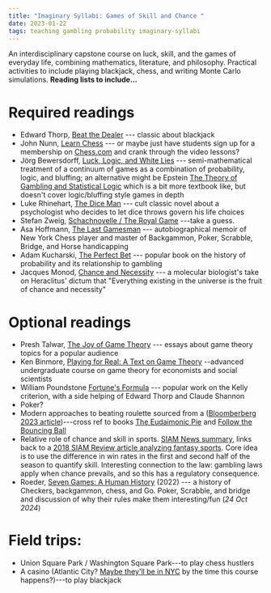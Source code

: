 ```yaml
---
title: "Imaginary Syllabi: Games of Skill and Chance "
date: 2023-01-22
tags: teaching gambling probability imaginary-syllabi
---
```


An interdisciplinary capstone course on luck, skill, and the games of everyday life, combining mathematics, literature, and philosophy.  Practical activities to include playing blackjack, chess, and writing Monte Carlo simulations. **Reading lists to include...**

# Required readings

* Edward Thorp, [Beat the Dealer](https://amzn.to/3GXL8g7) --- classic about blackjack
* John Nunn, [Learn Chess](https://amzn.to/3D5UR2H) --- or maybe just have students sign up for a membership on [Chess.com](https://www.chess.com) and crank through the video lessons?
* Jörg Bewersdorff, [Luck, Logic, and White Lies](https://amzn.to/3HiVEjn) --- semi-mathematical treatment of a continuum of games as a combination of probability, logic, and bluffing; an alternative might be Epstein [The Theory of Gambling and Statistical Logic](https://amzn.to/3J7DLFG) which is a bit more textbook like, but doesn't cover logic/bluffing style games in depth
* Luke Rhinehart, [The Dice Man](https://amzn.to/3Wydsvg) --- cult classic novel about a psychologist who decides to let dice throws govern his life choices
* Stefan Zweig, [Schachnovelle / The Royal Game](https://en.wikipedia.org/wiki/The_Royal_Game) ---take a guess.
* Asa Hoffmann, [The Last Gamesman](https://amzn.to/3JfiCcq) --- autobiographical memoir of New York Chess player and master of Backgammon, Poker, Scrabble, Bridge, and Horse handicapping
* Adam Kucharski, [The Perfect Bet](https://amzn.to/3XQs8XC) --- popular book on the history of probability and its relationship to gambling
* Jacques Monod, [Chance and Necessity](https://en.wikipedia.org/wiki/Chance_and_Necessity) --- a molecular biologist's take on Heraclitus' dictum that "Everything existing in the universe is the fruit of chance and necessity" 

# Optional readings

* Presh Talwar, [The Joy of Game Theory](https://amzn.to/3ZXPFrt) --- essays about game theory topics for a popular audience
* Ken Binmore, [Playing for Real: A Text on Game Theory](https://amzn.to/3iXl7Wk) --advanced undergraduate course on game theory for economists and social scientists
* William Poundstone [Fortune's Formula](https://amzn.to/3wk1N8D) --- popular work on the Kelly criterion, with a side helping of Edward Thorp and Claude Shannon
* Poker?  
* Modern approaches to beating roulette sourced from a ([Bloomberberg 2023 article](https://archive.ph/7CmWl))---cross ref to books [The Eudaimonic Pie](https://amzn.to/3GuKAPl) and [Follow the Bouncing Ball](https://amzn.to/3nXo3Ek) 
* Relative role of chance and skill in sports.  [SIAM News summary](https://www.siam.org/publications/siam-news/articles/feeling-lucky-the-relative-roles-of-skill-and-chance-in-sports/), links back to a [2018 SIAM Review article analyzing fantasy sports](https://doi.org/10.1137/16M1102094).  Core idea is to use the difference in win rates in the first and second half of the season to quantify skill. Interesting connection to the law: gambling laws apply when chance prevails, and so this has a regulatory consequence.
* Roeder, [Seven Games: A Human History](https://amzn.to/4hzwuO8) (2022) --- a history of Checkers, backgammon, chess, and Go. Poker, Scrabble, and bridge and discussion of why their rules make them interesting/fun (*24 Oct 2024*)

# Field trips:
* Union Square Park / Washington Square Park---to play chess hustlers
* A casino (Atlantic City? [Maybe they'll be in NYC](https://www.nytimes.com/2023/01/13/nyregion/saks-casino-nyc.html) by the time this course happens?)---to play blackjack
